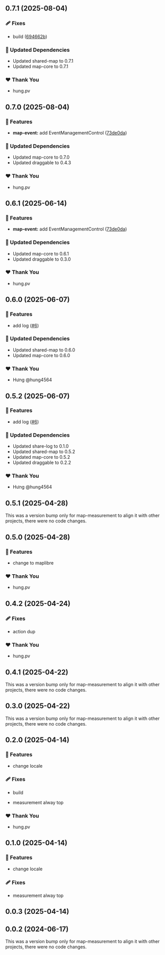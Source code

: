 ## 0.7.1 (2025-08-04)

### 🩹 Fixes

- build ([694662b](https://github.com/hung4564/vue-library/commit/694662b))

### 🧱 Updated Dependencies

- Updated shared-map to 0.7.1
- Updated map-core to 0.7.1

### ❤️ Thank You

- hung.pv

## 0.7.0 (2025-08-04)

### 🚀 Features

- **map-event:** add EventManagementControl ([73de0da](https://github.com/hung4564/vue-library/commit/73de0da))

### 🧱 Updated Dependencies

- Updated map-core to 0.7.0
- Updated draggable to 0.4.3

### ❤️ Thank You

- hung.pv

## 0.6.1 (2025-06-14)

### 🚀 Features

- **map-event:** add EventManagementControl ([73de0da](https://github.com/hung4564/vue-library/commit/73de0da))

### 🧱 Updated Dependencies

- Updated map-core to 0.6.1
- Updated draggable to 0.3.0

### ❤️ Thank You

- hung.pv

## 0.6.0 (2025-06-07)

### 🚀 Features

- add log ([#6](https://github.com/hung4564/vue-library/pull/6))

### 🧱 Updated Dependencies

- Updated shared-map to 0.6.0
- Updated map-core to 0.6.0

### ❤️ Thank You

- Hưng @hung4564

## 0.5.2 (2025-06-07)

### 🚀 Features

- add log ([#6](https://github.com/hung4564/vue-library/pull/6))

### 🧱 Updated Dependencies

- Updated share-log to 0.1.0
- Updated shared-map to 0.5.2
- Updated map-core to 0.5.2
- Updated draggable to 0.2.2

### ❤️ Thank You

- Hưng @hung4564

## 0.5.1 (2025-04-28)

This was a version bump only for map-measurement to align it with other projects, there were no code changes.

## 0.5.0 (2025-04-28)

### 🚀 Features

- change to maplibre

### ❤️ Thank You

- hung.pv

## 0.4.2 (2025-04-24)

### 🩹 Fixes

- action dup

### ❤️ Thank You

- hung.pv

## 0.4.1 (2025-04-22)

This was a version bump only for map-measurement to align it with other projects, there were no code changes.

## 0.3.0 (2025-04-22)

This was a version bump only for map-measurement to align it with other projects, there were no code changes.

## 0.2.0 (2025-04-14)

### 🚀 Features

- change locale

### 🩹 Fixes

- build

- measurement alway top

### ❤️ Thank You

- hung.pv

## 0.1.0 (2025-04-14)

### 🚀 Features

- change locale

### 🩹 Fixes

- measurement alway top

## 0.0.3 (2025-04-14)

## 0.0.2 (2024-06-17)

This was a version bump only for map-measurement to align it with other projects, there were no code changes.
